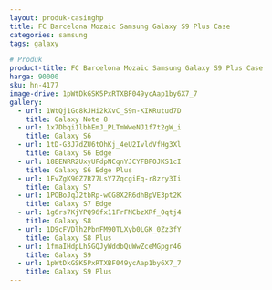 ```yaml
---
layout: produk-casinghp
title: FC Barcelona Mozaic Samsung Galaxy S9 Plus Case
categories: samsung
tags: galaxy

# Produk
product-title: FC Barcelona Mozaic Samsung Galaxy S9 Plus Case
harga: 90000
sku: hn-4177
image-drive: 1pWtDkGSK5PxRTXBF049ycAap1by6X7_7
gallery:
  - url: 1WtQj1Gc8kJHi2kXvC_S9n-KIKRutud7D
    title: Galaxy Note 8
  - url: 1x7Dbqi1lbhEmJ_PLTmWweNJ1f7t2gW_i
    title: Galaxy S6
  - url: 1tD-G3J7dZU6tOhKj_4eU2IvldVfHg3Xl
    title: Galaxy S6 Edge
  - url: 18EENRR2UxyUFdpNCqnYJCYFBPOJKS1cI
    title: Galaxy S6 Edge Plus
  - url: 1FvZgK90Z7R77LsY7ZqcgiEq-r8zry3Ii
    title: Galaxy S7
  - url: 1POBoJqJ2tbRp-wCG8X2R6dhBpVE3pt2K
    title: Galaxy S7 Edge
  - url: 1g6rs7KjYPQ96fx11FrFMCbzXRf_0qtj4
    title: Galaxy S8
  - url: 1D9cFVDlh2PbnFM90TLXyb0LGK_0Zz3fY
    title: Galaxy S8 Plus
  - url: 1fmaIHdpLh5GQJyWddbQuWwZceMGpgr46
    title: Galaxy S9
  - url: 1pWtDkGSK5PxRTXBF049ycAap1by6X7_7
    title: Galaxy S9 Plus
---
```

